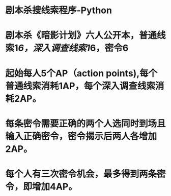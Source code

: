 # 剧本杀搜线索程序-Python
# 剧本杀《暗影计划》六人公开本，普通线索1*6，深入调查线索1*6，密令6
# 起始每人5个AP（action points),每个普通线索消耗1AP，每个深入调查线索消耗2AP。
# 每条密令需要正确的两个人选同时到场且输入正确密令，密令揭示后两人各增加2AP。
# 每个人有三次密令机会，最多得到两条密令，即增加4AP。

